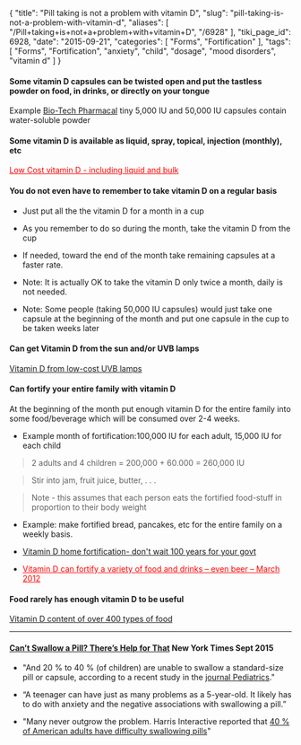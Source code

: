 {
    "title": "Pill taking is not a problem with vitamin D",
    "slug": "pill-taking-is-not-a-problem-with-vitamin-d",
    "aliases": [
        "/Pill+taking+is+not+a+problem+with+vitamin+D",
        "/6928"
    ],
    "tiki_page_id": 6928,
    "date": "2015-09-21",
    "categories": [
        "Forms",
        "Fortification"
    ],
    "tags": [
        "Forms",
        "Fortification",
        "anxiety",
        "child",
        "dosage",
        "mood disorders",
        "vitamin d"
    ]
}


#### Some vitamin D capsules can be twisted open and put the tastless powder on food, in drinks, or directly on your tongue

Example [Bio-Tech Pharmacal](http://www.biotechpharmacal.com/) tiny 5,000 IU and 50,000 IU capsules contain water-soluble powder

#### Some vitamin D is available as liquid, spray, topical, injection (monthly), etc

<a href="/posts/low-cost-vitamin-d-including-liquid-and-bulk" style="color: red; text-decoration: underline;" title="This post/category does not exist yet: Low Cost vitamin D - including liquid and bulk">Low Cost vitamin D - including liquid and bulk</a>

#### You do not even have to remember to take vitamin D on a regular basis

* Just put all the the vitamin D for a month in a  cup

* As you remember to do so during the month, take the vitamin D from the cup

* If needed, toward the end of the month take remaining capsules at a faster rate.

* Note: It is actually OK to take the vitamin D only twice a month, daily is not needed.

* Note: Some people (taking 50,000 IU capsules) would just take one capsule at the beginning of the month and put one capsule in the cup to be taken weeks later 

#### Can get Vitamin D from the sun and/or UVB lamps

[Vitamin D from low-cost UVB lamps](/posts/vitamin-d-from-low-cost-uvb-lamps)

#### Can fortify your entire family with vitamin D

At the beginning of the month put enough vitamin D for the entire family into some food/beverage which will be consumed over 2-4 weeks.

* Example month of fortification:100,000 IU for each adult, 15,000 IU for each child

> 2 adults and 4 children = 200,000 + 60.000 = 260,000 IU

> Stir into jam, fruit juice, butter,  . . . 

> Note - this assumes that each person eats the fortified food-stuff in proportion to their body weight

* Example: make fortified bread, pancakes, etc for the entire family on a weekly basis.

* [Vitamin D home fortification- don't wait 100 years for your govt](/posts/vitamin-d-home-fortification-dont-wait-100-years-for-your-govt)

* <a href="/posts/vitamin-d-can-fortify-a-variety-of-food-and-drinks-even-beer" style="color: red; text-decoration: underline;" title="This post/category does not exist yet: Vitamin D can fortify a variety of food and drinks – even beer – March 2012">Vitamin D can fortify a variety of food and drinks – even beer – March 2012</a>

#### Food rarely has enough vitamin D to be useful

[Vitamin D content of over 400 types of food](/posts/vitamin-d-content-of-over-400-types-of-food)

---

#### [Can’t Swallow a Pill? There’s Help for That](http://well.blogs.nytimes.com/2015/09/21/cant-swallow-a-pill-theres-help-for-that/) New York Times Sept 2015

* "And 20 % to 40 % (of children) are unable to swallow a standard-size pill or capsule, according to a recent study in the [journal Pediatrics](http://pediatrics.aappublications.org/content/early/2015/04/14/peds.2014-2114.abstract)."

* “A teenager can have just as many problems as a 5-year-old. It likely has to do with anxiety and the negative associations with swallowing a pill.”

* "Many never outgrow the problem. Harris Interactive reported that [40 % of American adults have difficulty swallowing pills](http://www.thefreelibrary.com/40%25+of+American+Adults+Report+Experiencing+Difficulty+Swallowing...-a0112187875)"